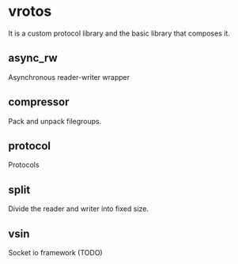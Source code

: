 # vrotos
It is a custom protocol library and the basic library that composes it.

## async_rw
Asynchronous reader-writer wrapper
## compressor
Pack and unpack filegroups.
## protocol
Protocols
## split
Divide the reader and writer into fixed size.
## vsin
Socket io framework (TODO)